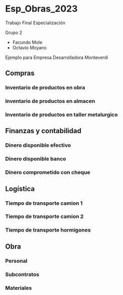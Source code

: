 # Esp_Obras_2023

Trabajo Final Especialización 

Grupo 2

* Facundo Mole
* Octavio Moyano

Ejemplo para Empresa Desarrolladora Monteverdi

## Compras ##
### Inventario de productos en obra ###
### Inventario de productos en almacen ###
### Inventario de productos en taller metalurgico ###

## Finanzas y contabilidad ##
### Dinero disponible efectivo ###
### Dinero disponible banco ###
### Dinero comprometido con cheque  ###

## Logística ##
### Tiempo de transporte camion 1 ###
### Tiempo de transporte camion 2 ###
### Tiempo de transporte hormigones ###

## Obra ##
### Personal ###
### Subcontratos ###
### Materiales ###
